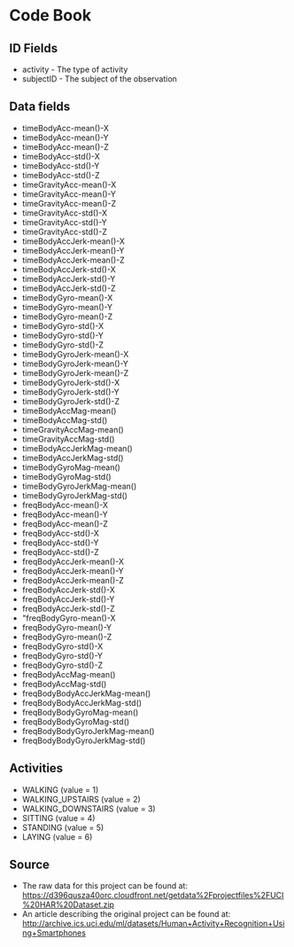 # Code Book

## ID Fields
* activity - The type of activity
* subjectID - The subject of the observation

## Data fields
* timeBodyAcc-mean()-X
* timeBodyAcc-mean()-Y
* timeBodyAcc-mean()-Z
* timeBodyAcc-std()-X
* timeBodyAcc-std()-Y
* timeBodyAcc-std()-Z
* timeGravityAcc-mean()-X
* timeGravityAcc-mean()-Y
* timeGravityAcc-mean()-Z
* timeGravityAcc-std()-X
* timeGravityAcc-std()-Y
* timeGravityAcc-std()-Z
* timeBodyAccJerk-mean()-X
* timeBodyAccJerk-mean()-Y
* timeBodyAccJerk-mean()-Z
* timeBodyAccJerk-std()-X
* timeBodyAccJerk-std()-Y
* timeBodyAccJerk-std()-Z
* timeBodyGyro-mean()-X
* timeBodyGyro-mean()-Y
* timeBodyGyro-mean()-Z
* timeBodyGyro-std()-X
* timeBodyGyro-std()-Y
* timeBodyGyro-std()-Z
* timeBodyGyroJerk-mean()-X
* timeBodyGyroJerk-mean()-Y
* timeBodyGyroJerk-mean()-Z
* timeBodyGyroJerk-std()-X
* timeBodyGyroJerk-std()-Y
* timeBodyGyroJerk-std()-Z
* timeBodyAccMag-mean()
* timeBodyAccMag-std()
* timeGravityAccMag-mean()
* timeGravityAccMag-std()
* timeBodyAccJerkMag-mean()
* timeBodyAccJerkMag-std()
* timeBodyGyroMag-mean()
* timeBodyGyroMag-std()
* timeBodyGyroJerkMag-mean()
* timeBodyGyroJerkMag-std()
* freqBodyAcc-mean()-X
* freqBodyAcc-mean()-Y
* freqBodyAcc-mean()-Z
* freqBodyAcc-std()-X
* freqBodyAcc-std()-Y
* freqBodyAcc-std()-Z
* freqBodyAccJerk-mean()-X
* freqBodyAccJerk-mean()-Y
* freqBodyAccJerk-mean()-Z
* freqBodyAccJerk-std()-X
* freqBodyAccJerk-std()-Y
* freqBodyAccJerk-std()-Z
* "freqBodyGyro-mean()-X
* freqBodyGyro-mean()-Y
* freqBodyGyro-mean()-Z
* freqBodyGyro-std()-X
* freqBodyGyro-std()-Y
* freqBodyGyro-std()-Z
* freqBodyAccMag-mean()
* freqBodyAccMag-std()
* freqBodyBodyAccJerkMag-mean()
* freqBodyBodyAccJerkMag-std()
* freqBodyBodyGyroMag-mean()
* freqBodyBodyGyroMag-std()
* freqBodyBodyGyroJerkMag-mean()
* freqBodyBodyGyroJerkMag-std()

## Activities
* WALKING (value = 1)
* WALKING_UPSTAIRS (value = 2)
* WALKING_DOWNSTAIRS (value = 3)
* SITTING (value = 4)
* STANDING (value = 5)
* LAYING (value = 6)

## Source
* The raw data for this project can be found at: https://d396qusza40orc.cloudfront.net/getdata%2Fprojectfiles%2FUCI%20HAR%20Dataset.zip
* An article describing the original project can be found at: http://archive.ics.uci.edu/ml/datasets/Human+Activity+Recognition+Using+Smartphones 